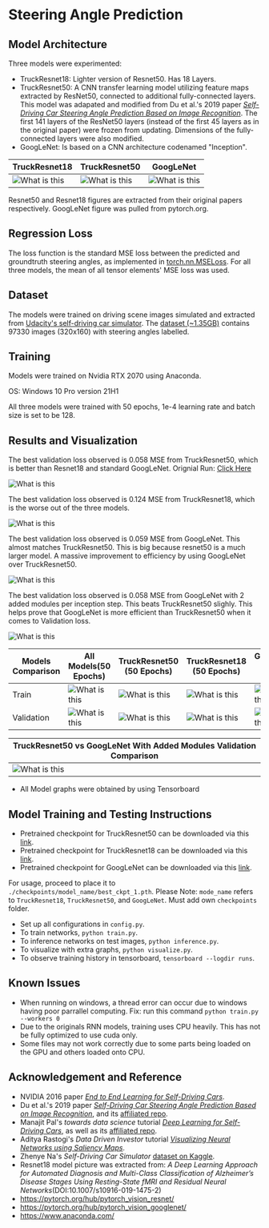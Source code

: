 # Steering Angle Prediction

## Model Architecture ##

Three models were experimented:
* TruckResnet18: Lighter version of Resnet50. Has 18 Layers. 
* TruckResnet50: A CNN transfer learning model utilizing feature maps extracted by ResNet50, connected to additional fully-connected layers. This model was adapated and modified from Du et al.'s 2019 paper [*Self-Driving Car Steering Angle Prediction Based on Image Recognition*](https://arxiv.org/abs/1912.05440). The first 141 layers of the ResNet50 layers (instead of the first 45 layers as in the original paper) were frozen from updating. Dimensions of the fully-connected layers were also modified.
* GoogLeNet: Is based on a CNN architecture codenamed "Inception". 

| TruckResnet18 | TruckResnet50 | GoogLeNet |
| ------------- | ------------- | ------------- |
| ![What is this](./visualizations/Res18_model.png)  | ![What is this](./visualizations/Res_model.png)  | ![What is this](./visualizations/Googlenet_model.png)|

Resnet50 and Resnet18 figures are extracted from their original papers respectively. GoogLeNet figure was pulled from pytorch.org.   

## Regression Loss ##

The loss function is the standard MSE loss between the predicted and groundtruth steering angles, as implemented in [torch.nn.MSELoss](https://pytorch.org/docs/stable/generated/torch.nn.MSELoss.html). For all three models, the mean of all tensor elements' MSE loss was used.

## Dataset ##

The models were trained on driving scene images simulated and extracted from [Udacity's self-driving car simulator](https://github.com/udacity/self-driving-car-sim). The [dataset (~1.35GB)](https://www.kaggle.com/zaynena/selfdriving-car-simulator) contains 97330 images (320x160) with steering angles labelled. 

## Training ##

Models were trained on Nvidia RTX 2070 using Anaconda.

OS: Windows 10 Pro version 21H1

All three models were trained with 50 epochs, 1e-4 learning rate and batch size is set to be 128.

## Results and Visualization ##

The best validation loss observed is 0.058 MSE from TruckResnet50, which is better than Resnet18 and standard GoogLeNet. Orignial Run: [Click Here](./visualizations/Resnet50_50_Epoch.png)

![What is this](./visualizations/update_resnet50_50_epoch.png)

The best validation loss observed is 0.124 MSE from TruckResnet18, which is the worse out of the three models.

![What is this](./visualizations/Resnet18_50_Epoch.png)

The best validation loss observed is 0.059 MSE from GoogLeNet. This almost matches TruckResnet50. This is big because resnet50 is a much larger model. A massive improvement to efficiency by using GoogLeNet over TruckResnet50.

![What is this](./visualizations/Googlenet_Epoch_50.png)

The best validation loss observed is 0.058 MSE from GoogLeNet with 2 added modules per inception step. This beats TruckResnet50 slighly. This helps prove that GoogLeNet is more efficient than TruckResnet50 when it comes to Validation loss. 

![What is this](./visualizations/googlenet_added_modules_win.png)


| Models Comparison | All Models(50 Epochs) | TruckResnet50 (50 Epochs) | TruckResnet18 (50 Epochs) | GoogLeNet (50 Epochs) |
| ------------- | ------------- | ------------- | ------------- | ------------- |
| Train  | ![What is this](./visualizations/all_models_train.png)  | ![What is this](./visualizations/resnet50_train_epoch.png)  | ![What is this](./visualizations/Resnet18_train_loss_epoch.png)  | ![What is this](./visualizations/googlenet_train_epoch.png)
| Validation   | ![What is this](./visualizations/all_models_valid.png)  | ![What is this](./visualizations/resnet50_valid_epoch.png)  | ![What is this](./visualizations/Resnet18_valid_loss_epoch.png)  | ![What is this](./visualizations/googlenet_valid_epoch.png)  |

| TruckResnet50 vs GoogLeNet With Added Modules Validation Comparison |
| ------------- | 
| ![What is this](./visualizations/GoogLeNet_win_valid_3.png) |

* All Model graphs were obtained by using Tensorboard

## Model Training and Testing Instructions ##

* Pretrained checkpoint for TruckResnet50 can be downloaded via this [link](https://drive.google.com/file/d/1Z1yOd6AvhJ3fTfvIvRiNeF8fq8xKdfLA/view?usp=sharing). 
* Pretrained checkpoint for TruckResnet18 can be downloaded via this [link](https://drive.google.com/file/d/1qh1CmUuj-f81m5yGcQKkoXOOflTwu6GV/view?usp=sharing). 
* Pretrained checkpoint for GoogLeNet can be downloaded via this [link](https://drive.google.com/file/d/1983XhUgrq4ijwB-TeXDaq3wBhTcaEpNJ/view?usp=sharing). 

For usage, proceed to place it to `./checkpoints/model_name/best_ckpt_1.pth`. Please Note: `mode_name` refers to `TruckResnet18`, `TruckResnet50`, and `GoogLeNet`. Must add own `checkpoints` folder.

* Set up all configurations in `config.py`.
* To train networks, `python train.py`.
* To inference networks on test images, `python inference.py`.
* To visualize with extra graphs, `python visualize.py`.
* To observe training history in tensorboard, `tensorboard --logdir runs`.

## Known Issues ##

* When running on windows, a thread error can occur due to windows having poor parrallel computing. Fix: run this command `python train.py --workers 0`
* Due to the originals RNN models, training uses CPU heavily. This has not be fully optimized to use cuda only. 
* Some files may not work correctly due to some parts being loaded on the GPU and others loaded onto CPU.

## Acknowledgement and Reference ##

* NVIDIA 2016 paper [*End to End Learning for Self-Driving Cars*](https://arxiv.org/abs/1604.07316).
* Du et al.'s 2019 paper [*Self-Driving Car Steering Angle Prediction Based on Image Recognition*](https://arxiv.org/abs/1912.05440), and its [affiliated repo](https://github.com/FangLintao/Self-Driving-Car).
* Manajit Pal's *towards data science* tutorial [*Deep Learning for Self-Driving Cars*](https://towardsdatascience.com/deep-learning-for-self-driving-cars-7f198ef4cfa2), as well as its [affiliated repo](https://github.com/ManajitPal/DeepLearningForSelfDrivingCars).
* Aditya Rastogi's *Data Driven Investor* tutorial [*Visualizing Neural Networks using Saliency Maps*](https://medium.datadriveninvestor.com/visualizing-neural-networks-using-saliency-maps-in-pytorch-289d8e244ab4).
* Zhenye Na's *Self-Driving Car Simulator* [dataset on Kaggle](https://www.kaggle.com/zaynena/selfdriving-car-simulator).
* Resnet18 model picture was extracted from: *A Deep Learning Approach for Automated Diagnosis and Multi-Class Classification of Alzheimer’s Disease Stages Using Resting-State fMRI and Residual Neural Networks*(DOI:10.1007/s10916-019-1475-2)
* https://pytorch.org/hub/pytorch_vision_resnet/
* https://pytorch.org/hub/pytorch_vision_googlenet/
* https://www.anaconda.com/
